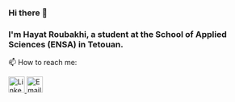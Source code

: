 ### Hi there 👋

### I'm Hayat Roubakhi, a student at the School of Applied Sciences (ENSA) in Tetouan.

📫 How to reach me:




<div>
  <a href="https://www.linkedin.com/in/hayat-roubakhi-97ba051b3/">
    <img src="https://upload.wikimedia.org/wikipedia/commons/c/ca/LinkedIn_logo_initials.png" alt="LinkedIn" style="width: 32px; height: 32px;">
  </a>
  <a href="mailto:hayat.roubakhi@etu.uae.ac.ma">
    <img src="https://cdn-icons-png.freepik.com/512/8109/8109673.png" alt="Email" style="width: 32px; height: 32px;">
  </a>
<a href="tel:+2145215545522" style="vertical-align: middle;">
    <img src="https://upload.wikimedia.org/wikipedia/commons/thumb/8/83/Circle-icons-phone.svg/1200px-Circle-icons-phone.svg.png"  target="_blank" alt="Phone" style="width: 32px; height: 32px; pointer-events: none ; >   

  <span>tel:+2145215545522</span>
</a>




</div>



<!--
**hayatvyhr/hayatvyhr** is a ✨ _special_ ✨ repository because its `README.md` (this file) appears on your GitHub profile.

Here are some ideas to get you started:

- 🔭 I’m currently working on ...
- 🌱 I’m currently learning ...
- 👯 I’m looking to collaborate on ...
- 🤔 I’m looking for help with ...
- 💬 Ask me about ...
- 📫 How to reach me: ...
- 😄 Pronouns: ...
- ⚡ Fun fact: ...
-->
